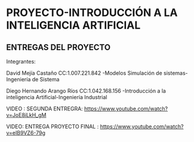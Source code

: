 # PROYECTO-INTRODUCCIÓN A LA INTELIGENCIA ARTIFICIAL
ENTREGAS DEL PROYECTO
--------------------------------------
Integrantes:

David Mejía Castaño CC:1.007.221.842 -Modelos Simulación de sistemas-Ingeniería de Sistema

Diego Hernando Arango Ríos CC:1.042.168.156 -Introducción a la inteligencia Artificial-Ingeniería Industrial

VIDEO : SEGUNDA ENTREGRA:
https://www.youtube.com/watch?v=JoE8iLkH_gM

VIDEO: ENTREGA PROYECTO FINAL :
https://www.youtube.com/watch?v=eIB9VZ6-79g
